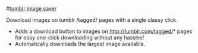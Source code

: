#[tumblr image saver][0]

Download images on tumblr /tagged/ pages with a single classy click.

* Adds a download button to images on http://tumblr.com/tagged/* pages for easy one-click downloading without any hassles!
* Automatically downloads the largest image available.

[0]: https://chrome.google.com/webstore/detail/tumblr-image-saver/ipocoligdfkbgncimgfaffpaglmedpop
